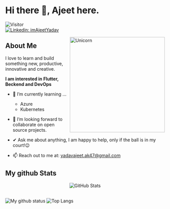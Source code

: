 # Hi there 👋, Ajeet here. 
![Visitor](https://visitor-badge.laobi.icu/badge?page_id=imAjeetYadav-hash.repoName) <br/>
<a href="https://www.linkedin.com/in/imAjeetYadav/" rel="Linkedin: imAjeetYadav">![Linkedin: imAjeetYadav](https://img.shields.io/badge/-CONNECT-blue?style=for-the-badge&logo=Linkedin)</a>


<img align="right" width=300px alt="Unicorn" src="https://c.tenor.com/GN73MKBawZYAAAAi/busy-cute.gif" />

## About Me

I love to learn and build something new, productive, innovative and creative.

**I am interested in Flutter, Beckend and DevOps**
- 🌱 I’m currently learning ...
  - Azure
  - Kubernetes 
- 👯 I’m looking forward to collaborate on open source projects.
- ✔ Ask me about anything, I am happy to help, only if the ball is in my court!😉<br>

- 📫 Reach out to me at: <a href="">yadavajeet.ak47@gmail.com</a>


<h2> My github Stats</h2>

<div>
  <p align="center">
    <img src="https://github-readme-streak-stats.herokuapp.com/?user=imAjeetYadav" alt="GitHub Stats" /> <br/><br/>
  
</div>

![My github status](https://github-readme-stats.vercel.app/api?username=imAjeetYadav&show_icons=true&include_all_commits=true)
![Top Langs](https://github-readme-stats.vercel.app/api/top-langs/?username=imAjeetYadav&layout=compact)


